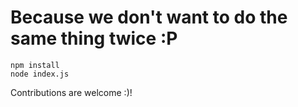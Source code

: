 # Because we don't want to do the same thing twice :P
```
npm install
node index.js
```

Contributions are welcome :)!
